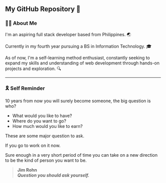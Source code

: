 ## My GitHub Repository 📡
### 👨‍💻 About Me 
I'm an aspiring full stack developer based from Philippines. 🌏

Currently in my fourth year pursuing a BS in Information Technology. 🎓

As of now, I'm a self-learning method enthusiast, constantly seeking to expand my skills and understanding of web development through hands-on projects and exploration. 🔍

<hr>

### 🎗️ Self Reminder
10 years from now you will surely become someone, the big question is who?
- What would you like to have?
- Where do you want to go?
- How much would you like to earn?

These are some major question to ask.

If you go to work on it now.

Sure enough in a very short period of time you can take on a new direction to be the kind of person you want to be.
> **Jim Rohn**  
> ***Question you should ask yourself.***